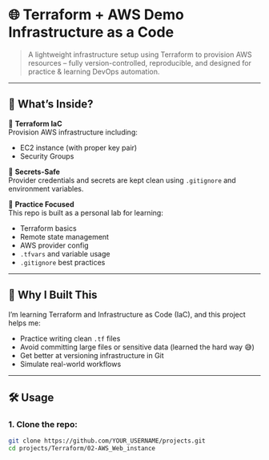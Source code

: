 # 🌐 Terraform + AWS Demo Infrastructure as a Code

> A lightweight infrastructure setup using Terraform to provision AWS resources – fully version-controlled, reproducible, and designed for practice & learning DevOps automation.

---

## 🚀 What’s Inside?

🧱 **Terraform IaC**  
Provision AWS infrastructure including:
- EC2 instance (with proper key pair)
- Security Groups

🔐 **Secrets-Safe**  
Provider credentials and secrets are kept clean using `.gitignore` and environment variables.

🧪 **Practice Focused**  
This repo is built as a personal lab for learning:
- Terraform basics
- Remote state management
- AWS provider config
- `.tfvars` and variable usage
- `.gitignore` best practices

---

## 🧠 Why I Built This

I’m learning Terraform and Infrastructure as Code (IaC), and this project helps me:

- Practice writing clean `.tf` files
- Avoid committing large files or sensitive data (learned the hard way 😅)
- Get better at versioning infrastructure in Git
- Simulate real-world workflows

---

## 🛠 Usage

### 1. Clone the repo:

```bash
git clone https://github.com/YOUR_USERNAME/projects.git
cd projects/Terraform/02-AWS_Web_instance